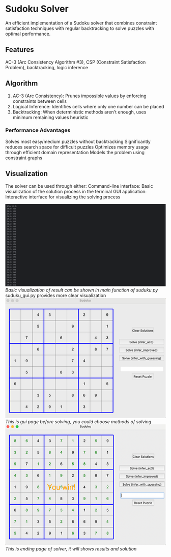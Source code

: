 # Sudoku Solver 
An efficient implementation of a Sudoku solver that combines constraint satisfaction techniques with regular backtracking to solve puzzles with optimal performance.

## Features
AC-3 (Arc Consistency Algorithm #3), CSP (Constraint Satisfaction Problem), backtracking, logic inference

## Algorithm
1. AC-3 (Arc Consistency): Prunes impossible values by enforcing constraints between cells
2. Logical Inference: Identifies cells where only one number can be placed
3. Backtracking: When deterministic methods aren't enough, uses minimum remaining values heuristic

### Performance Advantages
Solves most easy/medium puzzles without backtracking
Significantly reduces search space for difficult puzzles
Optimizes memory usage through efficient domain representation
Models the problem using constraint graphs

## Visualization
The solver can be used through either:
Command-line interface: Basic visualization of the solution process in the terminal
GUI application: Interactive interface for visualizing the solving process

![img_2.png](graph/img_2.png)
*Basic visualization of result can be shown in main function of suduku.py*
suduku_gui.py provides more clear visualization
![img_1.png](graph/img_1.png)
*This is gui page before solving, you could choose methods of solving*
![img.png](graph/img.png)
*This is ending page of solver, it will shows results and solution*